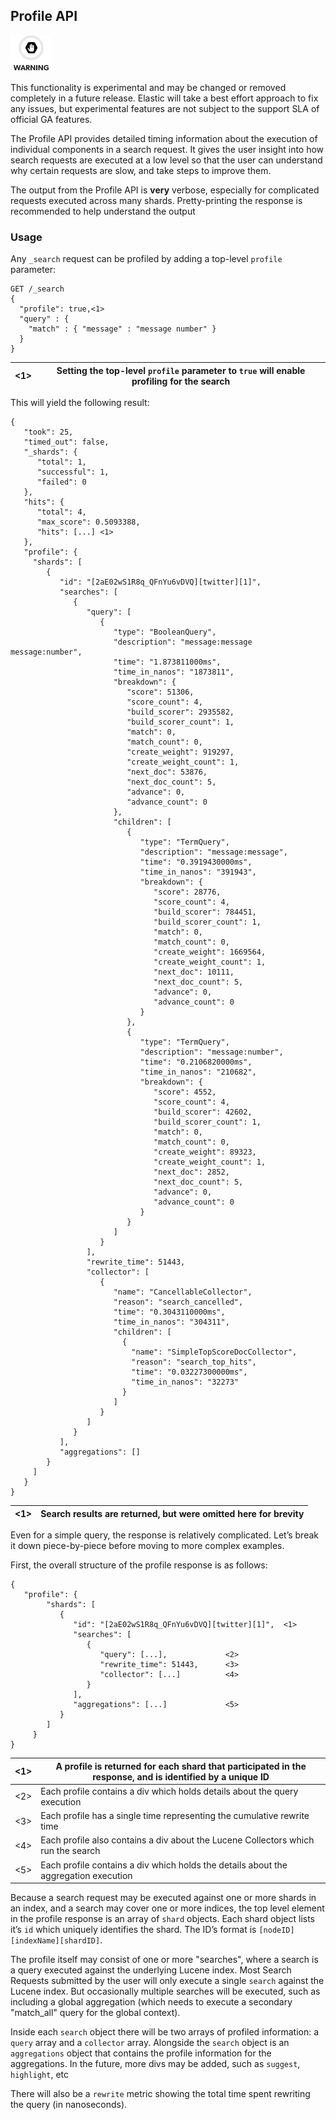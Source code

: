 ## Profile API

![Warning](/images/icons/warning.png)

This functionality is experimental and may be changed or removed completely in a future release. Elastic will take a best effort approach to fix any issues, but experimental features are not subject to the support SLA of official GA features.

The Profile API provides detailed timing information about the execution of individual components in a search request. It gives the user insight into how search requests are executed at a low level so that the user can understand why certain requests are slow, and take steps to improve them.

The output from the Profile API is **very** verbose, especially for complicated requests executed across many shards. Pretty-printing the response is recommended to help understand the output

### Usage

Any `_search` request can be profiled by adding a top-level `profile` parameter:
    
    
    GET /_search
    {
      "profile": true,<1>
      "query" : {
        "match" : { "message" : "message number" }
      }
    }

<1>| Setting the top-level `profile` parameter to `true` will enable profiling for the search     
---|---  
  
This will yield the following result:
    
    
    {
       "took": 25,
       "timed_out": false,
       "_shards": {
          "total": 1,
          "successful": 1,
          "failed": 0
       },
       "hits": {
          "total": 4,
          "max_score": 0.5093388,
          "hits": [...] <1>
       },
       "profile": {
         "shards": [
            {
               "id": "[2aE02wS1R8q_QFnYu6vDVQ][twitter][1]",
               "searches": [
                  {
                     "query": [
                        {
                           "type": "BooleanQuery",
                           "description": "message:message message:number",
                           "time": "1.873811000ms",
                           "time_in_nanos": "1873811",
                           "breakdown": {
                              "score": 51306,
                              "score_count": 4,
                              "build_scorer": 2935582,
                              "build_scorer_count": 1,
                              "match": 0,
                              "match_count": 0,
                              "create_weight": 919297,
                              "create_weight_count": 1,
                              "next_doc": 53876,
                              "next_doc_count": 5,
                              "advance": 0,
                              "advance_count": 0
                           },
                           "children": [
                              {
                                 "type": "TermQuery",
                                 "description": "message:message",
                                 "time": "0.3919430000ms",
                                 "time_in_nanos": "391943",
                                 "breakdown": {
                                    "score": 28776,
                                    "score_count": 4,
                                    "build_scorer": 784451,
                                    "build_scorer_count": 1,
                                    "match": 0,
                                    "match_count": 0,
                                    "create_weight": 1669564,
                                    "create_weight_count": 1,
                                    "next_doc": 10111,
                                    "next_doc_count": 5,
                                    "advance": 0,
                                    "advance_count": 0
                                 }
                              },
                              {
                                 "type": "TermQuery",
                                 "description": "message:number",
                                 "time": "0.2106820000ms",
                                 "time_in_nanos": "210682",
                                 "breakdown": {
                                    "score": 4552,
                                    "score_count": 4,
                                    "build_scorer": 42602,
                                    "build_scorer_count": 1,
                                    "match": 0,
                                    "match_count": 0,
                                    "create_weight": 89323,
                                    "create_weight_count": 1,
                                    "next_doc": 2852,
                                    "next_doc_count": 5,
                                    "advance": 0,
                                    "advance_count": 0
                                 }
                              }
                           ]
                        }
                     ],
                     "rewrite_time": 51443,
                     "collector": [
                        {
                           "name": "CancellableCollector",
                           "reason": "search_cancelled",
                           "time": "0.3043110000ms",
                           "time_in_nanos": "304311",
                           "children": [
                             {
                               "name": "SimpleTopScoreDocCollector",
                               "reason": "search_top_hits",
                               "time": "0.03227300000ms",
                               "time_in_nanos": "32273"
                             }
                           ]
                        }
                     ]
                  }
               ],
               "aggregations": []
            }
         ]
       }
    }

<1>| Search results are returned, but were omitted here for brevity     
---|---  
  
Even for a simple query, the response is relatively complicated. Let’s break it down piece-by-piece before moving to more complex examples.

First, the overall structure of the profile response is as follows:
    
    
    {
       "profile": {
            "shards": [
               {
                  "id": "[2aE02wS1R8q_QFnYu6vDVQ][twitter][1]",  <1>
                  "searches": [
                     {
                        "query": [...],             <2>
                        "rewrite_time": 51443,      <3>
                        "collector": [...]          <4>
                     }
                  ],
                  "aggregations": [...]             <5>
               }
            ]
         }
    }

<1>| A profile is returned for each shard that participated in the response, and is identified by a unique ID     
---|---    
<2>| Each profile contains a div which holds details about the query execution     
<3>| Each profile has a single time representing the cumulative rewrite time     
<4>| Each profile also contains a div about the Lucene Collectors which run the search     
<5>| Each profile contains a div which holds the details about the aggregation execution   
  
Because a search request may be executed against one or more shards in an index, and a search may cover one or more indices, the top level element in the profile response is an array of `shard` objects. Each shard object lists it’s `id` which uniquely identifies the shard. The ID’s format is `[nodeID][indexName][shardID]`.

The profile itself may consist of one or more "searches", where a search is a query executed against the underlying Lucene index. Most Search Requests submitted by the user will only execute a single `search` against the Lucene index. But occasionally multiple searches will be executed, such as including a global aggregation (which needs to execute a secondary "match_all" query for the global context).

Inside each `search` object there will be two arrays of profiled information: a `query` array and a `collector` array. Alongside the `search` object is an `aggregations` object that contains the profile information for the aggregations. In the future, more divs may be added, such as `suggest`, `highlight`, etc

There will also be a `rewrite` metric showing the total time spent rewriting the query (in nanoseconds).
